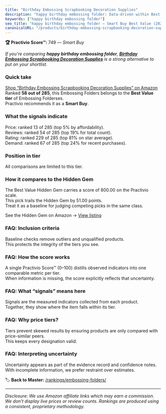 ```yaml
---
title: "Birthday Embossing Scrapbooking Decoration Supplies"
description: "happy birthday embossing folder: Data-driven within Best Value ranking using the Practivio Score™. Positioned by quality, value, demand, findability, momentum."
keywords: ["happy birthday embossing folder"]
seo_title: "happy birthday embossing folder — Smart Buy Best Value (2025)"
canonicalURL: "/products/birthday-embossing-scrapbooking-decoration-supplies-B07VH5BSXX/"
---
```


**🏆 Practivio Score™:** 749 — _Smart Buy_


*If you're comparing **happy birthday embossing folder**, **[Birthday Embossing Scrapbooking Decoration Supplies](https://www.amazon.com/dp/B07VH5BSXX?tag=practivio-20)** is a strong alternative to put on your shortlist.*
### Quick take
[Shop “Birthday Embossing Scrapbooking Decoration Supplies” on Amazon](https://www.amazon.com/dp/B07VH5BSXX?tag=practivio-20)
Ranked **58 out of 285**, this Embossing Folders belongs to the **Best Value tier** of Embossing Folderses.  
Practivio recommends it as a **Smart Buy**.

### What the signals indicate
Price: ranked 13 of 285 (top 5% by affordability).  
Reviews: ranked 54 of 285 (top 19% for total count).  
Rating: ranked 229 of 285 (top 81% on star average).  
Demand: ranked 67 of 285 (top 24% for recent purchases).

### Position in tier
All comparisons are limited to this tier.

### How it compares to the Hidden Gem
The Best Value Hidden Gem carries a score of 800.00 on the Practivio scale.  
This pick trails the Hidden Gem by 51.00 points.  
Treat it as a baseline for judging competing picks in the same class.  

See the Hidden Gem on Amazon → [View listing](https://www.amazon.com/dp/B09QKGPC84?tag=practivio-20)

### FAQ: Inclusion criteria
Baseline checks remove outliers and unqualified products.  
This protects the integrity of the tiers you see.

### FAQ: How the score works
A single Practivio Score™ (0–100) distills observed indicators into one comparable metric per tier.  
When information is missing, the score explicitly reflects that uncertainty.

### FAQ: What “signals” means here
Signals are the measured indicators collected from each product.  
Together, they show where the item falls within its tier.

### FAQ: Why price tiers?
Tiers prevent skewed results by ensuring products are only compared with price-similar peers.  
This keeps every designation valid.

### FAQ: Interpreting uncertainty
Uncertainty appears as part of the evidence record and confidence notes.  
With incomplete information, we prefer restraint over estimates.


🏷️ **Back to Master:** [/rankings/embossing-folders/](/rankings/embossing-folders/)

---
_Disclosure: We use Amazon affiliate links which may earn a commission. We don’t display live prices or review counts. Rankings are produced using a consistent, proprietary methodology._
